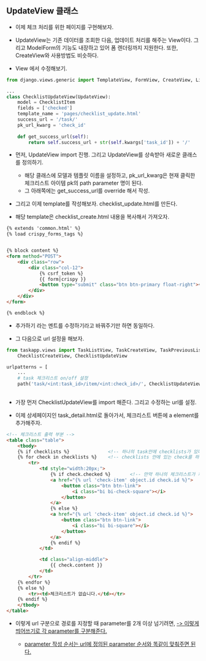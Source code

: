 ## UpdateView 클래스
- 이제 체크 처리를 위한 페이지를 구현해보자. 
- UpdateView는 기존 데이터를 조회한 다음, 업데이트 처리를 해주는 View이다. 그리고 ModelForm의 기능도 내장하고 있어 폼 렌더링까지 지원한다. 또한, CreateView와 사용방법도 비슷하다.

- View 에서 수정해보기.

```python
from django.views.generic import TemplateView, FormView, CreateView, ListView, DetailView, UpdateView

...
class ChecklistUpdateView(UpdateView):
    model = ChecklistItem
    fields = ['checked']
    template_name = 'pages/checklist_update.html'
    success_url = '/task/'
    pk_url_kwarg = 'check_id'
    
    def get_success_url(self):
        return self.success_url + str(self.kwargs['task_id']) + '/'
```

- 먼저, UpdateView import 진행. 그리고 UpdateView를 상속받아 새로운 클래스를 정의하기. 
  - 해당 클래스에 모델과 템플릿 이름을 설정하고, pk_url_kwarg은 현재 클릭한 체크리스트 아이템 pk의 path parameter 명이 된다.
  - 그 아래쪽에는 get_success_url를 override 해서 작성.

- 그리고 이제 template를 작성해보자. checklist_update.html를 만든다.
- 해당 template은 checklist_create.html 내용을 복사해서 가져오자.

```html
{% extends 'common.html' %}
{% load crispy_forms_tags %}


{% block content %}
<form method="POST">
    <div class="row">
        <div class="col-12">
            {% csrf_token %}
            {{ form|crispy }} 
            <button type="submit" class="btn btn-primary float-right">수정하기</button>
        </div>
    </div> 
</form>

{% endblock %}
```

- 추가하기 라는 멘트를 수정하기라고 바꿔주기만 하면 동일하다.

- 그 다음으로 url 설정을 해보자.
```python
from taskapp.views import TaskListView, TaskCreateView, TaskPreviousListView, TaskDetailView, \
    ChecklistCreateView, ChecklistUpdateView

urlpatterns = [
    ...
    # task 체크리스트 on/off 설정
    path('task/<int:task_id>/item/<int:check_id>/', ChecklistUpdateView.as_view(), name='check-item'),
    
```

- 가장 먼저 ChecklistUpdateView를 import 해준다. 그리고 수정하는 url를 설정.

- 이제 상세페이지인 task_detail.html로 돌아가서, 체크리스트 버튼에 a element를 추가해주자.
```html
<!-- 체크리스트 출력 부분 -->
<table class="table">
    <tbody>
    {% if checklists %}              <!-- 하나의 task안에 checklists가 있다면 -->
    {% for check in checklists %}    <!-- checklists 안에 있는 check를 하나씩 빼서 진행 -->
        <tr>
            <td style="width:20px;">
                {% if check.checked %}       <!-- 만약 하나의 체크리스트가 체크가 되서 True라면 체크된 박스 출력 아니면 그냥 박스 출력 -->
                <a href="{% url 'check-item' object.id check.id %}">
                    <button class="btn btn-link">
                        <i class="bi bi-check-square"></i>
                    </button>
                </a>
                {% else %}
                <a href="{% url 'check-item' object.id check.id %}">
                    <button class="btn btn-link">
                        <i class="bi bi-square"></i>
                    </button>
                </a>
                {% endif %}
            </td>

            <td class="align-middle">
                {{ check.content }}
            </td>
        </tr>
    {% endfor %}
    {% else %}
        <tr><td>체크리스트가 없습니다.</td></tr>
    {% endif %}
    </tbody>
</table>
```

- 이렇게 url 구분으로 경로를 지정할 때 parameter를 2개 이상 넘기려면, <a href="{% url 'check-item' object.id check.id %}"> -> 이렇게 띄어쓰기로 각 parameter를 구분해준다.
  - parameter 작성 순서는 url에 정의된 parameter 순서와 똑같이 맞춰주면 된다.













